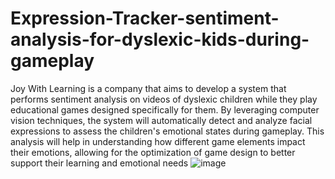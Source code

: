 # Expression-Tracker-sentiment-analysis-for-dyslexic-kids-during-gameplay
Joy With Learning is a company that aims to develop a system that performs sentiment analysis on videos of dyslexic children while they play educational games designed specifically for them. By leveraging computer vision techniques, the system will automatically detect and analyze facial expressions to assess the children's emotional states during gameplay. This analysis will help in understanding how different game elements impact their emotions, allowing for the optimization of game design to better support their learning and emotional needs
![image](https://github.com/user-attachments/assets/eb737f85-6361-40ee-9b7b-b1f332f42ae4)
